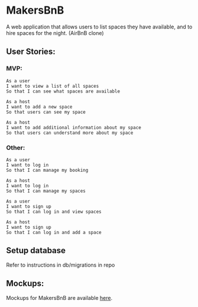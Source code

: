 # MakersBnB

A web application that allows users to list spaces they have available, and to hire spaces for the night. (AirBnB clone)

## User Stories:

### MVP:

```
As a user
I want to view a list of all spaces
So that I can see what spaces are available
```

```
As a host
I want to add a new space
So that users can see my space
```

```
As a host
I want to add additional information about my space
So that users can understand more about my space
```

### Other:

```
As a user
I want to log in
So that I can manage my booking

As a host
I want to log in
So that I can manage my spaces
```

```
As a user
I want to sign up
So that I can log in and view spaces

As a host
I want to sign up
So that I can log in and add a space
```

## Setup database 

Refer to instructions in db/migrations in repo 

## Mockups:
Mockups for MakersBnB are available [here](https://github.com/makersacademy/course/blob/main/makersbnb/makers_bnb_images/MakersBnB_mockups.pdf).
